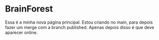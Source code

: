 # BrainForest

Essa é a minha nova página principal. Estou criando no main, para depois fazer um merge com a branch published. Apenas depois disso é que deve aparecer online.